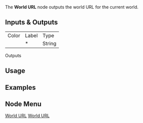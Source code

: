 <languages></languages> <translate> The **World URL** node outputs the
world URL for the current world.

## Inputs & Outputs

|       |       |        |
|-------|-------|--------|
| Color | Label | Type   |
|       | \*    | String |

Outputs

## Usage

## Examples

## Node Menu

</translate>

[World URL](Category:Protoflux{{#translation:}} "wikilink") [World
URL](Category:Protoflux:World{{#translation:}} "wikilink")